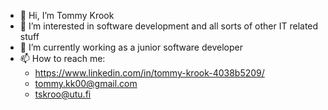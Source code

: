 - 👋 Hi, I’m Tommy Krook
- 👀 I’m interested in software development and all sorts of other IT related stuff
- 🌱 I’m currently working as a junior software developer
- 📫 How to reach me:
    - https://www.linkedin.com/in/tommy-krook-4038b5209/
    - tommy.kk00@gmail.com
    - tskroo@utu.fi
  


